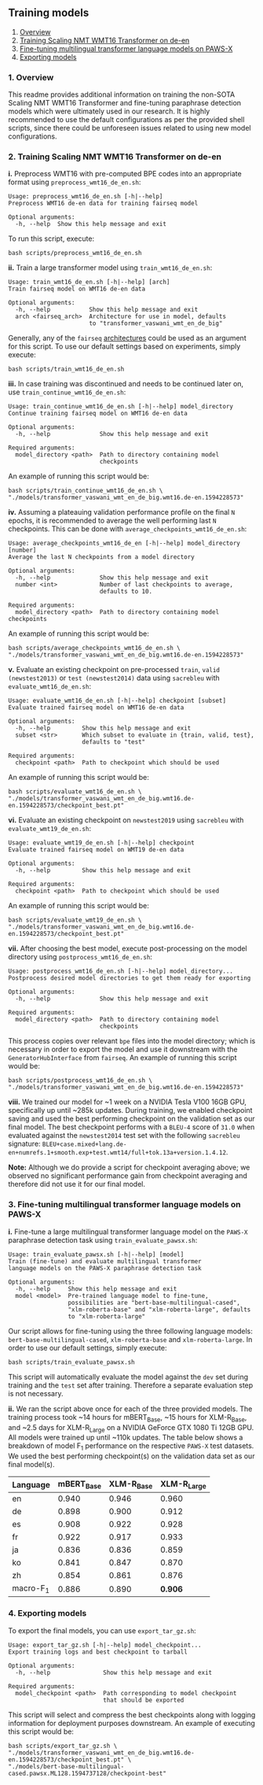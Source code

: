 ## Training models

1. [Overview](#1-Overview)
2. [Training Scaling NMT WMT16 Transformer on de-en](#2-Training-Scaling-NMT-WMT16-Transformer-on-de-en)
3. [Fine-tuning multilingual transformer language models on PAWS-X](#3-Fine-tuning-multilingual-transformer-language-models-on-PAWS-X)
4. [Exporting models](#4-Exporting-models)

### 1. Overview

This readme provides additional information on training the non-SOTA Scaling NMT WMT16 Transformer and fine-tuning paraphrase detection models which were ultimately used in our research. It is highly recommended to use the default configurations as per the provided shell scripts, since there could be unforeseen issues related to using new model configurations.

### 2. Training Scaling NMT WMT16 Transformer on de-en

**i.** Preprocess WMT16 with pre-computed BPE codes into an appropriate format using `preprocess_wmt16_de_en.sh`:

```
Usage: preprocess_wmt16_de_en.sh [-h|--help]
Preprocess WMT16 de-en data for training fairseq model

Optional arguments:
  -h, --help  Show this help message and exit
```

To run this script, execute:

```shell
bash scripts/preprocess_wmt16_de_en.sh
```

**ii.** Train a large transformer model using `train_wmt16_de_en.sh`:

```
Usage: train_wmt16_de_en.sh [-h|--help] [arch]
Train fairseq model on WMT16 de-en data

Optional arguments:
  -h, --help           Show this help message and exit
  arch <fairseq_arch>  Architecture for use in model, defaults
                       to "transformer_vaswani_wmt_en_de_big"    
```

Generally, any of the `fairseq` [architectures](<https://fairseq.readthedocs.io/en/latest/command_line_tools.html#Model configuration>) could be used as an argument for this script. To use our default settings based on experiments, simply execute:

```
bash scripts/train_wmt16_de_en.sh
```

**iii.** In case training was discontinued and needs to be continued later on, use `train_continue_wmt16_de_en.sh`:

```
Usage: train_continue_wmt16_de_en.sh [-h|--help] model_directory
Continue training fairseq model on WMT16 de-en data

Optional arguments:
  -h, --help              Show this help message and exit

Required arguments:
  model_directory <path>  Path to directory containing model
                          checkpoints
```

An example of running this script would be:

```shell
bash scripts/train_continue_wmt16_de_en.sh \
"./models/transformer_vaswani_wmt_en_de_big.wmt16.de-en.1594228573"
```

**iv.** Assuming a plateauing validation performance profile on the final `N` epochs, it is recommended to average the well performing last `N` checkpoints. This can be done with `average_checkpoints_wmt16_de_en.sh`:

```
Usage: average_checkpoints_wmt16_de_en [-h|--help] model_directory [number]
Average the last N checkpoints from a model directory

Optional arguments:
  -h, --help              Show this help message and exit
  number <int>            Number of last checkpoints to average,
                          defaults to 10.

Required arguments:
  model_directory <path>  Path to directory containing model checkpoints
```

An example of running this script would be:

```shell
bash scripts/average_checkpoints_wmt16_de_en.sh \
"./models/transformer_vaswani_wmt_en_de_big.wmt16.de-en.1594228573"
```

**v.** Evaluate an existing checkpoint on pre-processed `train`, `valid (newstest2013)` or `test (newstest2014)` data using `sacrebleu` with `evaluate_wmt16_de_en.sh`:

```
Usage: evaluate_wmt16_de_en.sh [-h|--help] checkpoint [subset]
Evaluate trained fairseq model on WMT16 de-en data

Optional arguments:
  -h, --help         Show this help message and exit
  subset <str>       Which subset to evaluate in {train, valid, test},
                     defaults to "test"

Required arguments:
  checkpoint <path>  Path to checkpoint which should be used
```

An example of running this script would be:

```shell
bash scripts/evaluate_wmt16_de_en.sh \
"./models/transformer_vaswani_wmt_en_de_big.wmt16.de-en.1594228573/checkpoint_best.pt"
```

**vi.** Evaluate an existing checkpoint on `newstest2019` using `sacrebleu` with `evaluate_wmt19_de_en.sh`:

```
Usage: evaluate_wmt19_de_en.sh [-h|--help] checkpoint
Evaluate trained fairseq model on WMT19 de-en data

Optional arguments:
  -h, --help         Show this help message and exit

Required arguments:
  checkpoint <path>  Path to checkpoint which should be used
```

An example of running this script would be:

```shell
bash scripts/evaluate_wmt19_de_en.sh \
"./models/transformer_vaswani_wmt_en_de_big.wmt16.de-en.1594228573/checkpoint_best.pt"
```

**vii.** After choosing the best model, execute post-processing on the model directory using `postprocess_wmt16_de_en.sh`:

```
Usage: postprocess_wmt16_de_en.sh [-h|--help] model_directory...
Postprocess desired model directories to get them ready for exporting

Optional arguments:
  -h, --help              Show this help message and exit

Required arguments:
  model_directory <path>  Path to directory containing model
                          checkpoints
```

This process copies over relevant `bpe` files into the model directory; which is necessary in order to export the model and use it downstream with the `GeneratorHubInterface` from `fairseq`. An example of running this script would be:

```shell
bash scripts/postprocess_wmt16_de_en.sh \
"./models/transformer_vaswani_wmt_en_de_big.wmt16.de-en.1594228573"
```

**viii.** We trained our model for ~1 week on a NVIDIA Tesla V100 16GB GPU, specifically up until ~285k updates. During training, we enabled checkpoint saving and used the best performing checkpoint on the validation set as our final model. The best checkpoint performs with a `BLEU-4` score of `31.0` when evaluated against the  `newstest2014` test set with the following `sacrebleu` signature: `BLEU+case.mixed+lang.de-en+numrefs.1+smooth.exp+test.wmt14/full+tok.13a+version.1.4.12`.

**Note:** Although we do provide a script for checkpoint averaging above; we observed no significant performance gain from checkpoint averaging and therefore did not use it for our final model. 

### 3. Fine-tuning multilingual transformer language models on PAWS-X

**i.** Fine-tune a large multilingual transformer language model on the `PAWS-X` paraphrase detection task using `train_evaluate_pawsx.sh`:

```
Usage: train_evaluate_pawsx.sh [-h|--help] [model]
Train (fine-tune) and evaluate multilingual transformer
language models on the PAWS-X paraphrase detection task

Optional arguments:
  -h, --help     Show this help message and exit
  model <model>  Pre-trained language model to fine-tune,
                 possibilities are "bert-base-multilingual-cased",
                 "xlm-roberta-base" and "xlm-roberta-large", defaults
                 to "xlm-roberta-large"
```

Our script allows for fine-tuning using the three following language models: `bert-base-multilingual-cased`, `xlm-roberta-base` and `xlm-roberta-large`. In order to use our default settings, simply execute:

```shell
bash scripts/train_evaluate_pawsx.sh
```

This script will automatically evaluate the model against the `dev` set during training and the `test` set after training. Therefore a separate evaluation step is not necessary.

**ii.** We ran the script above once for each of the three provided models. The training process took ~14 hours for mBERT<sub>Base</sub>, ~15 hours for XLM-R<sub>Base</sub>, and ~2.5 days for XLM-R<sub>Large</sub> on a NVIDIA GeForce GTX 1080 Ti 12GB GPU. All models were trained up until ~110k updates. The table below shows a breakdown of model F<sub>1</sub> performance on the respective `PAWS-X` test datasets. We used the best performing checkpoint(s) on the validation data set as our final model(s).

| Language            | mBERT<sub>Base</sub> | XLM-R<sub>Base</sub> | XLM-R<sub>Large</sub> |
| ---                 |                  --- | ---                  | -----                 |
| en                  |                0.940 | 0.946                | 0.960                 |
| de                  |                0.898 | 0.900                | 0.912                 |
| es                  |                0.908 | 0.922                | 0.928                 |
| fr                  |                0.922 | 0.917                | 0.933                 |
| ja                  |                0.836 | 0.836                | 0.859                 |
| ko                  |                0.841 | 0.847                | 0.870                 |
| zh                  |                0.854 | 0.861                | 0.876                 |
| macro-F<sub>1</sub> |                0.886 | 0.890                | **0.906**             |


### 4. Exporting models

To export the final models, you can use `export_tar_gz.sh`:

```
Usage: export_tar_gz.sh [-h|--help] model_checkpoint...
Export training logs and best checkpoint to tarball

Optional arguments:
  -h, --help               Show this help message and exit

Required arguments:
  model_checkpoint <path>  Path corresponding to model checkpoint
                           that should be exported
```

This script will select and compress the best checkpoints along with logging information for deployment purposes downstream. An example of executing this script would be:

```shell
bash scripts/export_tar_gz.sh \
"./models/transformer_vaswani_wmt_en_de_big.wmt16.de-en.1594228573/checkpoint_best.pt" \
"./models/bert-base-multilingual-cased.pawsx.ML128.1594737128/checkpoint-best"
```

<!--  LocalWords:  NMT WMT de readme Preprocess pre BPE mBERT XLM GeForce GTX
 -->
<!--  LocalWords:  ja ko zh SOTA
 -->
